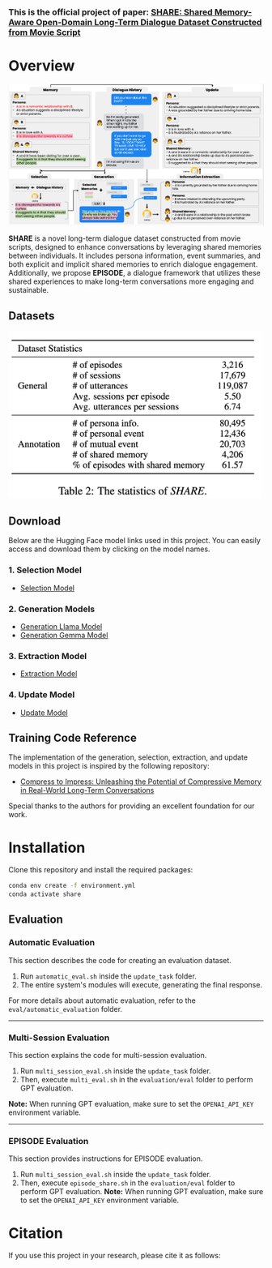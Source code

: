 ### This is the official project of paper: [SHARE: Shared Memory-Aware Open-Domain Long-Term Dialogue Dataset Constructed from Movie Script](https://arxiv.org/pdf/2410.20682)

# Overview
![Figure Description](figure/Framework.png)

**SHARE** is a novel long-term dialogue dataset constructed from movie scripts, designed to enhance conversations by leveraging shared memories between individuals. It includes persona information, event summaries, and both explicit and implicit shared memories to enrich dialogue engagement. Additionally, we propose **EPISODE**, a dialogue framework that utilizes these shared experiences to make long-term conversations more engaging and sustainable.


## Datasets
<img src="figure/Dataset_statistics.png" alt="Figure Description" width="500">





## Download

Below are the Hugging Face model links used in this project. You can easily access and download them by clicking on the model names.

### 1. **Selection Model**
- [Selection Model](https://huggingface.co/eunwoneunwon/EPISODE-selection_llama3)

### 2. **Generation Models**
- [Generation Llama Model](https://huggingface.co/chano12/llama3_with_tag)
- [Generation Gemma Model](https://huggingface.co/chano12/gemma_with_tag)

### 3. **Extraction Model**
- [Extraction Model](https://huggingface.co/eunwoneunwon/EPISODE-extraction_llama3)

### 4. **Update Model**
- [Update Model](https://huggingface.co/chano12/update_llama)


## Training Code Reference

The implementation of the generation, selection, extraction, and update models in this project is inspired by the following repository:

- [Compress to Impress: Unleashing the Potential of Compressive Memory in Real-World Long-Term Conversations](https://github.com/nuochenpku/COMEDY.git)

Special thanks to the authors for providing an excellent foundation for our work.


# Installation
Clone this repository and install the required packages:
```bash
conda env create -f environment.yml
conda activate share
```
## Evaluation

### Automatic Evaluation
This section describes the code for creating an evaluation dataset.

1. Run `automatic_eval.sh` inside the `update_task` folder.
2. The entire system's modules will execute, generating the final response.

For more details about automatic evaluation, refer to the `eval/automatic_evaluation` folder.

---

### Multi-Session Evaluation
This section explains the code for multi-session evaluation.

1. Run `multi_session_eval.sh` inside the `update_task` folder.
2. Then, execute `multi_eval.sh` in the `evaluation/eval` folder to perform GPT evaluation.

**Note:** When running GPT evaluation, make sure to set the `OPENAI_API_KEY` environment variable.

---

### EPISODE Evaluation
This section provides instructions for EPISODE evaluation.

1. Run `multi_session_eval.sh` inside the `update_task` folder.
2. Then, execute `episode_share.sh` in the `evaluation/eval` folder to perform GPT evaluation.
**Note:** When running GPT evaluation, make sure to set the `OPENAI_API_KEY` environment variable.

# Citation

If you use this project in your research, please cite it as follows:

